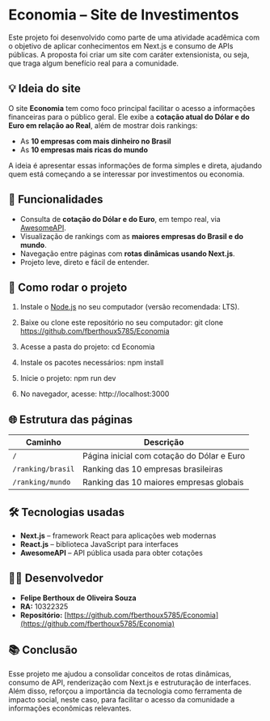 # Economia – Site de Investimentos

Este projeto foi desenvolvido como parte de uma atividade acadêmica com o objetivo de aplicar conhecimentos em Next.js e consumo de APIs públicas. A proposta foi criar um site com caráter extensionista, ou seja, que traga algum benefício real para a comunidade.

## 💡 Ideia do site

O site **Economia** tem como foco principal facilitar o acesso a informações financeiras para o público geral. Ele exibe a **cotação atual do Dólar e do Euro em relação ao Real**, além de mostrar dois rankings:

- As **10 empresas com mais dinheiro no Brasil**
- As **10 empresas mais ricas do mundo**

A ideia é apresentar essas informações de forma simples e direta, ajudando quem está começando a se interessar por investimentos ou economia.

## 🧩 Funcionalidades

- Consulta de **cotação do Dólar e do Euro**, em tempo real, via [AwesomeAPI](https://docs.awesomeapi.com.br/).
- Visualização de rankings com as **maiores empresas do Brasil e do mundo**.
- Navegação entre páginas com **rotas dinâmicas usando Next.js**.
- Projeto leve, direto e fácil de entender.

## 🚀 Como rodar o projeto

1. Instale o [Node.js](https://nodejs.org) no seu computador (versão recomendada: LTS).
2. Baixe ou clone este repositório no seu computador:
git clone https://github.com/fberthoux5785/Economia

3. Acesse a pasta do projeto:
cd Economia

4. Instale os pacotes necessários:
npm install

5. Inicie o projeto:
npm run dev

6. No navegador, acesse:
http://localhost:3000

## 🌐 Estrutura das páginas

| Caminho               | Descrição                                    |
|-----------------------|----------------------------------------------|
| `/`                   | Página inicial com cotação do Dólar e Euro   |
| `/ranking/brasil`     | Ranking das 10 empresas brasileiras          |
| `/ranking/mundo`      | Ranking das 10 maiores empresas globais      |

## 🛠️ Tecnologias usadas

- **Next.js** – framework React para aplicações web modernas
- **React.js** – biblioteca JavaScript para interfaces
- **AwesomeAPI** – API pública usada para obter cotações

## 👨‍💻 Desenvolvedor

- **Felipe Berthoux de Oliveira Souza**  
- **RA:** 10322325  
- **Repositório:** [https://github.com/fberthoux5785/Economia](https://github.com/fberthoux5785/Economia)

## 📚 Conclusão

Esse projeto me ajudou a consolidar conceitos de rotas dinâmicas, consumo de API, renderização com Next.js e estruturação de interfaces. Além disso, reforçou a importância da tecnologia como ferramenta de impacto social, neste caso, para facilitar o acesso da comunidade a informações econômicas relevantes.
